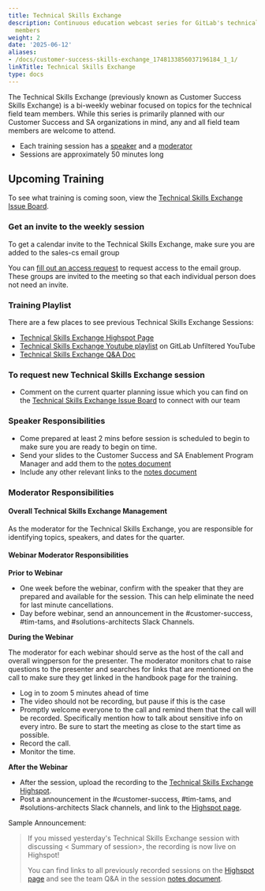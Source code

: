 ```yaml
---
title: Technical Skills Exchange
description: Continuous education webcast series for GitLab's technical field team
  members
weight: 2
date: '2025-06-12'
aliases:
- /docs/customer-success-skills-exchange_1748133856037196184_1_1/
linkTitle: Technical Skills Exchange
type: docs
---
```


The Technical Skills Exchange (previously known as Customer Success Skills Exchange) is a bi-weekly webinar focused on topics for the technical field team members. While this series is primarily planned with our Customer Success and SA organizations in mind, any and all field team members are welcome to attend.

- Each training session has a [speaker](#speaker-responsibilities) and a [moderator](#moderator-responsibilities)
- Sessions are approximately 50 minutes long

## Upcoming Training

To see what training is coming soon, view the [Technical Skills Exchange Issue Board](https://gitlab.com/gitlab-com/sales-team/field-operations/enablement/-/boards/7792277?label_name[]=Technical%20Skills%20Exchange).

### Get an invite to the weekly session

To get a calendar invite to the Technical Skills Exchange, make sure you are added to the sales-cs email group

You can [fill out an access request](/handbook/it/end-user-services/onboarding-access-requests/access-requests/) to request access to the email group. These groups are invited to the meeting so that each individual person does not need an invite.

### Training Playlist

There are a few places to see previous Technical Skills Exchange Sessions:

- [Technical Skills Exchange Highspot Page](https://gitlab.highspot.com/items/6554f9b2501316c929028227)
- [Technical Skills Exchange Youtube playlist](https://www.youtube.com/playlist?list=PL05JrBw4t0KorkxIFgZGnzzxjZRCGROt_) on GitLab Unfiltered YouTube
- [Technical Skills Exchange Q&A Doc](https://docs.google.com/document/d/1Zyj8u4JfiBi4gUSn9xAbRZ5H1erY9qpb8j0NzvFwwWg/edit)

### To request new Technical Skills Exchange session

- Comment on the current quarter planning issue which you can find on the [Technical Skills Exchange Issue Board](hhttps://gitlab.com/gitlab-com/sales-team/field-operations/enablement/-/boards/7792277?label_name[]=Technical%20Skills%20Exchange) to connect with our team

### Speaker Responsibilities

- Come prepared at least 2 mins before session is scheduled to begin to make sure you are ready to begin on time.
- Send your slides to the Customer Success and SA Enablement Program Manager and add them to the [notes document](https://docs.google.com/document/d/1Zyj8u4JfiBi4gUSn9xAbRZ5H1erY9qpb8j0NzvFwwWg/edit)
- Include any other relevant links to the [notes document](https://docs.google.com/document/d/1Zyj8u4JfiBi4gUSn9xAbRZ5H1erY9qpb8j0NzvFwwWg/edit)

### Moderator Responsibilities

#### Overall Technical Skills Exchange Management

As the moderator for the Technical Skills Exchange, you are responsible for identifying topics, speakers, and dates for the quarter.

#### Webinar Moderator Responsibilities

**Prior to Webinar**

- One week before the webinar, confirm with the speaker that they are prepared and available for the session. This can help eliminate the need for last minute cancellations.
- Day before webinar, send an announcement in the #customer-success, #tim-tams, and #solutions-architects Slack Channels.

**During the Webinar**

The moderator for each webinar should serve as the host of the call and overall wingperson for the presenter. The moderator monitors chat to raise questions to the presenter and searches for links that are mentioned on the call to make sure they get linked in the handbook page for the training.

- Log in to zoom 5 minutes ahead of time
- The video should not be recording, but pause if this is the case
- Promptly welcome everyone to the call and remind them that the call will be recorded. Specifically mention how to talk about sensitive info on every intro. Be sure to start the meeting as close to the start time as possible.
- Record the call.
- Monitor the time.

**After the Webinar**

- After the session, upload the recording to the [Technical Skills Exchange Highspot](https://gitlab.highspot.com/items/6554f9b2501316c929028227).
- Post a announcement in the #customer-success, #tim-tams, and #solutions-architects Slack channels, and link to the [Highspot page](https://gitlab.highspot.com/items/6554f9b2501316c929028227).

Sample Announcement:

> If you missed yesterday's Technical Skills Exchange session  with <Presenter> discussing < Summary of session>, the recording is now live on Highspot!
>
> You can find links to all previously recorded sessions on the [Highspot page](https://gitlab.highspot.com/items/6554f9b2501316c929028227) and see the team Q&A in the session [notes document](https://docs.google.com/document/d/1Zyj8u4JfiBi4gUSn9xAbRZ5H1erY9qpb8j0NzvFwwWg/edit).
